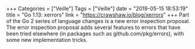+++
Categories = ["Veille"]
Tags = ["Veille"]
date = "2019-05-15 18:53:19"
title = "Go 1.13: xerrors"
link = "https://crawshaw.io/blog/xerrors"
+++
Part of the Go 2 series of language changes is a new error inspection proposal. The error inspection proposal adds several features to errors that have been tried elsewhere (in packages such as github.com/pkg/errors), with some new implementation tricks.